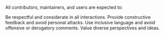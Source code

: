 All contributors, maintainers, and users are expected to:

Be respectful and considerate in all interactions.
Provide constructive feedback and avoid personal attacks.
Use inclusive language and avoid offensive or derogatory comments.
Value diverse perspectives and ideas.
